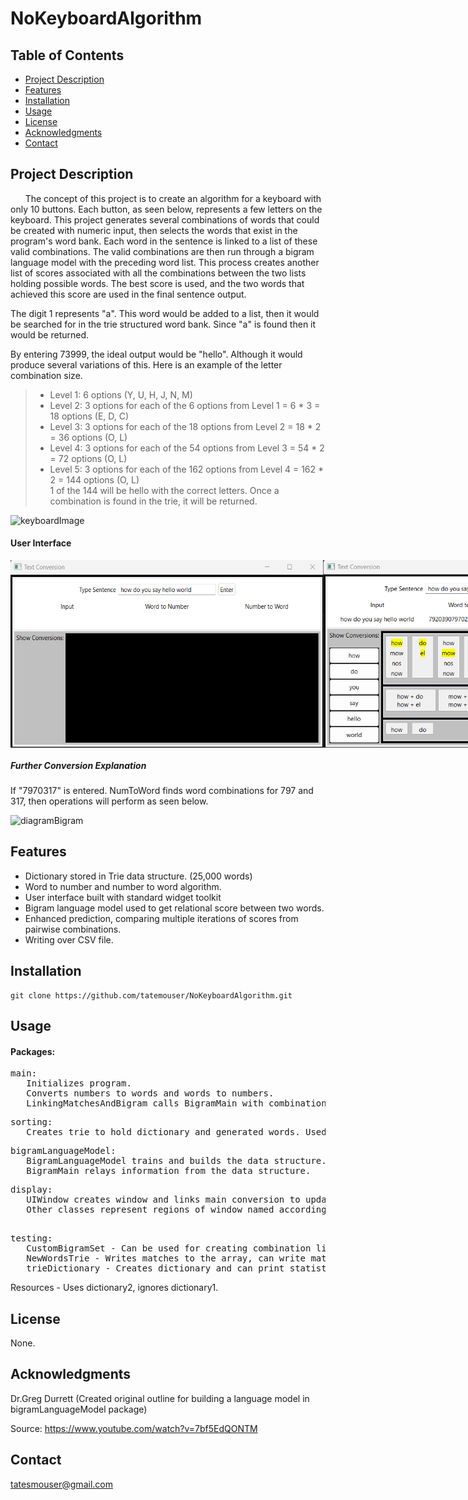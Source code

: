 # NoKeyboardAlgorithm

## Table of Contents

- [Project Description](#project-description)
- [Features](#features)
- [Installation](#installation)
- [Usage](#usage)
- [License](#license)
- [Acknowledgments](#acknowledgments)
- [Contact](#contact)

## Project Description
&nbsp;&nbsp;&nbsp;&nbsp;&nbsp; The concept of this project is to create an algorithm for a keyboard with only 10 buttons. Each button, as seen below, represents a few letters on the keyboard. This project generates several combinations of words that could be created with numeric input, then selects the words that exist in the program's word bank. Each word in the sentence is linked to a list of these valid combinations. The valid combinations are then run through a bigram language model with the preceding word list. This process creates another list of scores associated with all the combinations between the two lists holding possible words. The best score is used, and the two words that achieved this score are used in the final sentence output.

The digit 1 represents "a". This word would be added to a list, then it would be searched for in the trie structured word bank. Since "a" is found then it would be returned.

By entering 73999, the ideal output would be "hello". Although it would produce several variations of this. Here is an example of the letter combination size.
> * Level 1: 6 options (Y, U, H, J, N, M)
> * Level 2: 3 options for each of the 6 options from Level 1 = 6 * 3 = 18 options (E, D, C)
> * Level 3: 3 options for each of the 18 options from Level 2 = 18 * 2 = 36 options (O, L)
> * Level 4: 3 options for each of the 54 options from Level 3 = 54 * 2 = 72 options (O, L)
> * Level 5: 3 options for each of the 162 options from Level 4 = 162 * 2 = 144 options (O, L)   
> 1 of the 144 will be hello with the correct letters. Once a combination is found in the trie, it will be returned.

<img src="https://github.com/tatemouser/NoKeyboardAlgorithm/assets/114375692/a4a03227-d414-4729-b8a6-caeb95af825c" alt="keyboardImage" width="500" height="200">

#### User Interface

<div style="display: flex; justify-content: space-between;">
    <img src="https://raw.githubusercontent.com/tatemouser/NoKeyboardAlgorithm/main/SmallKeyboard/images/UIOne.png" alt="keyboardImage" width="500" height="300">
    <img src="https://raw.githubusercontent.com/tatemouser/NoKeyboardAlgorithm/main/SmallKeyboard/images/UIShow.png" alt="keyboardImage" width="500" height="300">
</div>


##### Further Conversion Explanation
If "7970317" is entered. NumToWord finds word combinations for 797 and 317, then operations will perform as seen below. 

![diagramBigram](https://github.com/tatemouser/NoKeyboardAlgorithm/assets/114375692/b5934545-0fe2-49b3-9ad6-bab022a67735)



## Features
- Dictionary stored in Trie data structure. (25,000 words)
- Word to number and number to word algorithm.
- User interface built with standard widget toolkit
- Bigram language model used to get relational score between two words.
- Enhanced prediction, comparing multiple iterations of scores from pairwise combinations.
- Writing over CSV file.
  
## Installation
    git clone https://github.com/tatemouser/NoKeyboardAlgorithm.git

## Usage
#### Packages:

<pre>
main:
&nbsp;&nbsp;&nbsp;Initializes program.
&nbsp;&nbsp;&nbsp;Converts numbers to words and words to numbers. 
&nbsp;&nbsp;&nbsp;LinkingMatchesAndBigram calls BigramMain with combinations to get best scores. </pre>

<pre>
sorting:
&nbsp;&nbsp;&nbsp;Creates trie to hold dictionary and generated words. Used for adding or removing words. </pre>

<pre>
bigramLanguageModel:
&nbsp;&nbsp;&nbsp;BigramLanguageModel trains and builds the data structure.
&nbsp;&nbsp;&nbsp;BigramMain relays information from the data structure. </pre>

<pre>
display:
&nbsp;&nbsp;&nbsp;UIWindow creates window and links main conversion to update display 
&nbsp;&nbsp;&nbsp;Other classes represent regions of window named accordingly </pre>

<pre> 
testing: 
&nbsp;&nbsp;&nbsp;CustomBigramSet - Can be used for creating combination lists.
&nbsp;&nbsp;&nbsp;NewWordsTrie - Writes matches to the array, can write matches to CSV when testing.
&nbsp;&nbsp;&nbsp;trieDictionary - Creates dictionary and can print statistics on the data structure. </pre>


Resources - Uses dictionary2, ignores dictionary1.




## License
None.

## Acknowledgments
Dr.Greg Durrett (Created original outline for building a language model in bigramLanguageModel package) 

Source: https://www.youtube.com/watch?v=7bf5EdQONTM

## Contact
tatesmouser@gmail.com

